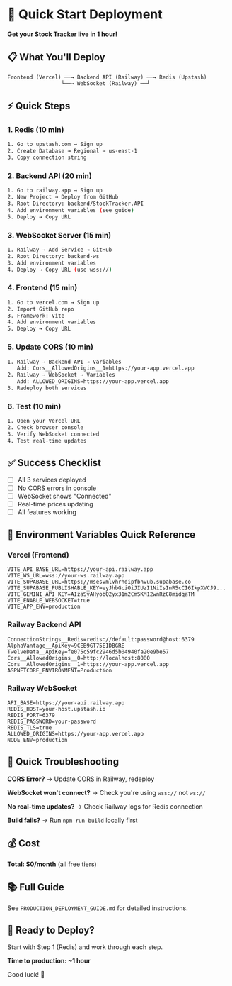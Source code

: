 # 🚀 Quick Start Deployment

**Get your Stock Tracker live in 1 hour!**

## 📋 What You'll Deploy

```
Frontend (Vercel) ──→ Backend API (Railway) ──→ Redis (Upstash)
                 └──→ WebSocket (Railway) ──┘
```

## ⚡ Quick Steps

### 1. Redis (10 min)
```bash
1. Go to upstash.com → Sign up
2. Create Database → Regional → us-east-1
3. Copy connection string
```

### 2. Backend API (20 min)
```bash
1. Go to railway.app → Sign up
2. New Project → Deploy from GitHub
3. Root Directory: backend/StockTracker.API
4. Add environment variables (see guide)
5. Deploy → Copy URL
```

### 3. WebSocket Server (15 min)
```bash
1. Railway → Add Service → GitHub
2. Root Directory: backend-ws
3. Add environment variables
4. Deploy → Copy URL (use wss://)
```

### 4. Frontend (15 min)
```bash
1. Go to vercel.com → Sign up
2. Import GitHub repo
3. Framework: Vite
4. Add environment variables
5. Deploy → Copy URL
```

### 5. Update CORS (10 min)
```bash
1. Railway → Backend API → Variables
   Add: Cors__AllowedOrigins__1=https://your-app.vercel.app
2. Railway → WebSocket → Variables
   Add: ALLOWED_ORIGINS=https://your-app.vercel.app
3. Redeploy both services
```

### 6. Test (10 min)
```bash
1. Open your Vercel URL
2. Check browser console
3. Verify WebSocket connected
4. Test real-time updates
```

## ✅ Success Checklist

- [ ] All 3 services deployed
- [ ] No CORS errors in console
- [ ] WebSocket shows "Connected"
- [ ] Real-time prices updating
- [ ] All features working

## 🎯 Environment Variables Quick Reference

### Vercel (Frontend)
```env
VITE_API_BASE_URL=https://your-api.railway.app
VITE_WS_URL=wss://your-ws.railway.app
VITE_SUPABASE_URL=https://msesvmlvhrhdipfbhvub.supabase.co
VITE_SUPABASE_PUBLISHABLE_KEY=eyJhbGciOiJIUzI1NiIsInR5cCI6IkpXVCJ9...
VITE_GEMINI_API_KEY=AIzaSyAHyobQ2yx31m2CmSKM12wnRzC8midqaTM
VITE_ENABLE_WEBSOCKET=true
VITE_APP_ENV=production
```

### Railway Backend API
```env
ConnectionStrings__Redis=redis://default:password@host:6379
AlphaVantage__ApiKey=9CEB9GT75EIDBGRE
TwelveData__ApiKey=fe075c59fc2946d5b04940fa20e9be57
Cors__AllowedOrigins__0=http://localhost:8080
Cors__AllowedOrigins__1=https://your-app.vercel.app
ASPNETCORE_ENVIRONMENT=Production
```

### Railway WebSocket
```env
API_BASE=https://your-api.railway.app
REDIS_HOST=your-host.upstash.io
REDIS_PORT=6379
REDIS_PASSWORD=your-password
REDIS_TLS=true
ALLOWED_ORIGINS=https://your-app.vercel.app
NODE_ENV=production
```

## 🔧 Quick Troubleshooting

**CORS Error?**
→ Update CORS in Railway, redeploy

**WebSocket won't connect?**
→ Check you're using `wss://` not `ws://`

**No real-time updates?**
→ Check Railway logs for Redis connection

**Build fails?**
→ Run `npm run build` locally first

## 💰 Cost

**Total: $0/month** (all free tiers)

## 📚 Full Guide

See `PRODUCTION_DEPLOYMENT_GUIDE.md` for detailed instructions.

## 🎉 Ready to Deploy?

Start with Step 1 (Redis) and work through each step.

**Time to production: ~1 hour**

Good luck! 🚀
